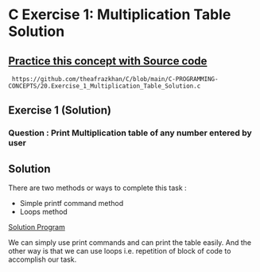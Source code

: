 # C Exercise 1: Multiplication Table Solution

## [Practice this concept with Source code ](https://github.com/theafrazkhan/C/blob/main/C-PROGRAMMING-CONCEPTS/20.Exercise_1_Multiplication_Table_Solution.c)

```
 https://github.com/theafrazkhan/C/blob/main/C-PROGRAMMING-CONCEPTS/20.Exercise_1_Multiplication_Table_Solution.c
```
## Exercise 1 (Solution) 
### Question : Print Multiplication table of any number entered by user
## Solution 
There are two methods or ways to complete this task :

- Simple printf command method
- Loops method

[Solution Program](github.com/theafrazkhan)
 

We can simply use print commands and can print the table easily. And the other way is that we can use loops i.e. repetition of block of code to accomplish our task.


 